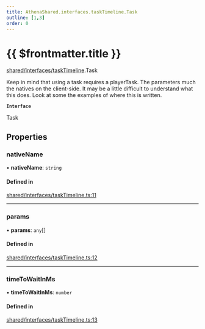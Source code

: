 ```yaml
---
title: AthenaShared.interfaces.taskTimeline.Task
outline: [1,3]
order: 0
---
```


# {{ $frontmatter.title }}


[shared/interfaces/taskTimeline](../modules/shared_interfaces_taskTimeline.md).Task

Keep in mind that using a task requires a playerTask.
The parameters much the natives on the client-side.
It may be a little difficult to understand what this does.
Look at some the examples of where this is written.

**`Interface`**

Task

## Properties

### nativeName

• **nativeName**: `string`

#### Defined in

[shared/interfaces/taskTimeline.ts:11](https://github.com/Stuyk/altv-athena/blob/380b7cf/src/core/shared/interfaces/taskTimeline.ts#L11)

___

### params

• **params**: `any`[]

#### Defined in

[shared/interfaces/taskTimeline.ts:12](https://github.com/Stuyk/altv-athena/blob/380b7cf/src/core/shared/interfaces/taskTimeline.ts#L12)

___

### timeToWaitInMs

• **timeToWaitInMs**: `number`

#### Defined in

[shared/interfaces/taskTimeline.ts:13](https://github.com/Stuyk/altv-athena/blob/380b7cf/src/core/shared/interfaces/taskTimeline.ts#L13)
